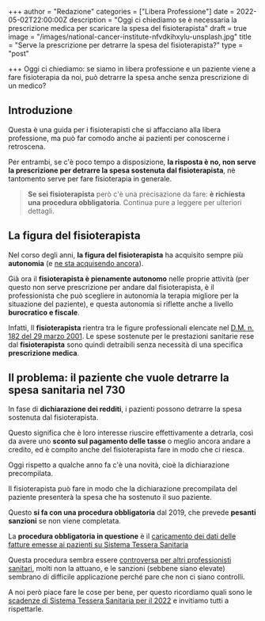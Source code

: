 +++
author = "Redazione"
categories = ["Libera Professione"]
date = 2022-05-02T22:00:00Z
description = "Oggi ci chiediamo se è necessaria la prescrizione medica per scaricare la spesa del fisioterapista"
draft = true
image = "/images/national-cancer-institute-nfvdkihxylu-unsplash.jpg"
title = "Serve la prescrizione per detrarre la spesa del fisioterapista?"
type = "post"

+++
Oggi ci chiediamo: se siamo in libera professione e un paziente viene a fare fisioterapia da noi, può detrarre la spesa anche senza prescrizione di un medico?

## Introduzione

Questa è una guida per i fisioterapisti che si affacciano alla libera professione, ma può far comodo anche ai pazienti per conoscerne i retroscena.

Per entrambi, se c'è poco tempo a disposizione, **la risposta è no, non serve la prescrizione per detrarre la spesa sostenuta dal fisioterapista**, nè tantomento serve per fare fisioterapia in generale.

> **Se sei fisioterapista** però c'è una precisazione da fare: **è richiesta una procedura obbligatoria**. Continua pure a leggere per ulteriori dettagli.

## La figura del fisioterapista

Nel corso degli anni, **la figura del fisioterapista** ha acquisito sempre più **autonomia** (e [ne sta acquisendo ancora](https://fisioterapisti.org/cosa-c-e-nel-futuro-della-fisioterapia-in-italia/ "Cosa c'è nel futuro della fisioterapia in italia?")).

Già ora il **fisioterapista è pienamente autonomo** nelle proprie attività (per questo non serve prescrizione per andare dal fisioterapista, è il professionista che può scegliere in autonomia la terapia migliore per la situazione del paziente), e questa autonomia si riflette anche a livello **burocratico e fiscale**.

Infatti, Il **fisioterapista** rientra tra le figure professionali elencate nel [D.M. n. 182 del 29 marzo 2001](https://www.gazzettaufficiale.it/eli/id/2001/05/19/001G0233/sg "(GU Serie Generale n.115 del 19-05-2001)"). Le spese sostenute per le prestazioni sanitarie rese dal **fisioterapista** sono quindi detraibili senza necessità di una specifica **prescrizione medica**.

## Il problema: il paziente che vuole detrarre la spesa sanitaria nel 730

In fase di **dichiarazione dei redditi**, i pazienti possono detrarre la spesa sostenuta dal fisioterapista.

Questo significa che è loro interesse riuscire effettivamente a detrarla, così da avere uno **sconto sul pagamento delle tasse** o meglio ancora andare a credito, ed è compito anche del fisioterapista fare in modo che ci riesca.

Oggi rispetto a qualche anno fa c'è una novità, cioè la dichiarazione precompilata.

Il fisioterapista può fare in modo che la dichiarazione precompilata del paziente presenterà la spesa che ha sostenuto il suo paziente.

Questo **si fa con una procedura obbligatoria** dal 2019, che prevede **pesanti sanzioni** se non viene completata. 

La **procedura obbligatoria in questione** è il [caricamento dei dati delle fatture emesse ai pazienti su Sistema Tessera Sanitaria](https://fisioterapisti.org/guida-al-sistema-tessera-sanitaria-per-i-fisioterapisti-nel-2022/ "Guida a Sistema Tessera Sanitaria 2022 per Fisioterapisti")

Questa procedura sembra essere [controversa per altri professionisti sanitari](https://www.odontoiatria33.it/didomenica/21830/invio-dei-dati-al-sistema-tessera-sanitaria-e-le-pesanti-sanzioni-difficili-da-applicare.html "Invio dei dati al Sistema Tessera Sanitaria e le (pesanti) sanzioni difficili da applicare"), molti non la attuano, e le sanzioni (sebbene siano elevate) sembrano di difficile applicazione perché pare che non ci siano controlli.

A noi però piace fare le cose per bene, per questo ricordiamo quali sono le [scadenze di Sistema Tessera Sanitaria per il 2022](https://fisioterapisti.org/sistema-tessera-sanitaria-aggiornamenti-e-nuove-scadenze-per-il-2022/ "Sistema TS - Nuove Scadenze per il 2022") e invitiamo tutti a rispettarle.